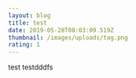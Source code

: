```yaml
---
layout: blog
title: test
date: 2019-05-28T08:03:09.519Z
thumbnail: /images/uploads/tag.png
rating: 1
---
```

test testdddfs
